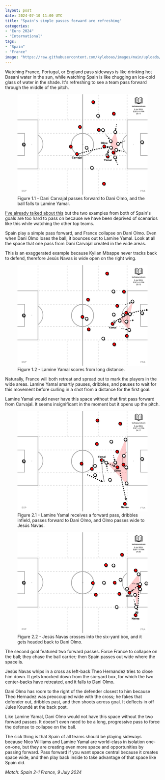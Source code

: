 ```yaml
---
layout: post
date: 2024-07-10 11:00 UTC
title: "Spain's simple passes forward are refreshing"
categories:
- "Euro 2024"
- "International"
tags:
- "Spain"
- "France"
image: "https://raw.githubusercontent.com/kyleboas/images/main/uploads/2024/07/10/Image-10Jul2024_00:17:45.png"
---
```


Watching France, Portugal, or England pass sideways is like drinking hot Dasani water in the sun, while watching Spain is like chugging an ice-cold glass of water in the shade. It's refreshing to see a team pass forward through the middle of the pitch.

<!---more---> 

<figure>
    <img src="https://raw.githubusercontent.com/kyleboas/images/main/uploads/2024/07/10/Image-10Jul2024_00:17:39.png">
    <figcaption>Figure 1.1 - Dani Carvajal passes forward to Dani Olmo, and the ball falls to Lamine Yamal.</figcaption>
</figure>

[I've already talked about this](https://tacticsjournal.com/2024/07/01/spain-shows-why-a-pass-forward-is-significant/) but the two examples from both of Spain's goals are too hard to pass on because we have been deprived of scenarios like this while watching the other top teams.

Spain play a simple pass forward, and France collapse on Dani Olmo. Even when Dani Olmo loses the ball, it bounces out to Lamine Yamal. Look at all the space that one pass from Dani Carvajal created in the wide areas. 

This is an exaggerated example because Kylian Mbappe never tracks back to defend, therefore Jesús Navas is wide open on the right wing. 

<figure>
    <img src="https://raw.githubusercontent.com/kyleboas/images/main/uploads/2024/07/10/Image-10Jul2024_00:17:40.png">
    <figcaption>Figure 1.2 - Lamine Yamal scores from long distance.</figcaption>
</figure>

Naturally, France will both retreat and spread out to mark the players in the wide areas. Lamine Yamal smartly pauses, dribbles, and pauses to wait for this movement before curling in a shot from a distance for the first goal. 

Lamine Yamal would never have this space without that first pass forward from Carvajal. It seems insignificant in the moment but it opens up the pitch. 

<figure>
    <img src="https://raw.githubusercontent.com/kyleboas/images/main/uploads/2024/07/10/Image-10Jul2024_00:17:42.png">
    <figcaption>Figure 2.1 - Lamine Yamal receives a forward pass, dribbles infield, passes forward to Dani Olmo, and Olmo passes wide to Jesús Navas.</figcaption>
</figure>

<figure>
    <img src="https://raw.githubusercontent.com/kyleboas/images/main/uploads/2024/07/10/Image-10Jul2024_00:17:43.png">
    <figcaption>Figure 2.2 - Jesús Navas crosses into the six-yard box, and it gets headed back to Dani Olmo.</figcaption>
</figure>

The second goal featured two forward passes. Force France to collapse on the ball; they chase the ball carrier; then Spain passes out wide where the space is. 

Jesús Navas whips in a cross as left-back Theo Hernandez tries to close him down. It gets knocked down from the six-yard box, for which the two center-backs have retreated, and it falls to Dani Olmo. 

Dani Olmo has room to the right of the defender closest to him because Theo Hernadez was preoccupied wide with the cross; he fakes that defender out, dribbles past, and then shoots across goal. It deflects in off Jules Koundé at the back post. 

Like Lamine Yamal, Dani Olmo would not have this space without the two forward passes. It doesn't even need to be a long, progressive pass to force the defense to collapse on the ball. 

The sick thing is that Spain of all teams should be playing sideways because Nico Williams and Lamine Yamal are world-class in isolation one-on-one, but they are creating even more space and opportunities by passing forward. Pass forward if you want space central because it creates space wide, and then play back inside to take advantage of that space like Spain did. 

*Match: Spain 2-1 France, 9 July 2024*